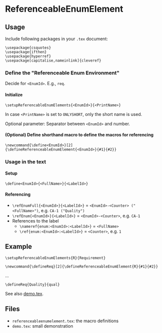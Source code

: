 # ReferenceableEnumElement

## Usage

Include following packages in your `.tex` document:

```
\usepackage{csquotes}
\usepackage{ifthen}
\usepackage{hyperref}
\usepackage[capitalise,nameinlink]{cleveref}
```

### Define the "Referenceable Enum Environment"

Decide for `<EnumId>`.
E.g., `req`.

#### Initialize
`\setupReferencableEnumElements{<EnumId>}{<PrintName>}`

In case `<PrintName>` is set to `ONLYSHORT`, only the short name is used.

Optional parameter: Separator between `<EnumId>` and number.

#### (Optional) Define shorthand macro to define the macros for referencing

`\newcommand{\define<EnumId>}[2]{\defineReferenceableEnumElement{<EnumId>}{#1}{#2}}`


### Usage in the text

#### Setup
`\define<EnumId>{<FullName>}{<LabelId>}`

#### Referencing
 
* `\refEnumFull{<EnumId>}{<LabelId>}` = `<EnumId>-<Counter> ("<FullName>")`, e.g. `CA-1 ("Quality")`
* `\refEnum{<EnumId>}{<LabelId>}` = `<EnumId>-<Counter>`, e.g. `CA-1`
* References to the label
  * `\nameref{enum:<EnumId>:<LabelId>}` = `<FullName>`
  * `\ref{enum:<EnumId>:<LabelId>}` = `<Counter>`, e.g. `1`

 
## Example

```
\setupReferencableEnumElements{R}{Requirement}

\newcommand{\defineReq}[2]{\defineReferenceableEnumElement{R}{#1}{#2}}
```

...

`\defineReq{Quality}{qual}`

See also [demo.tex](demo.tex).

## Files

* `referenceableenumelement.tex`: the macro definitions
* `demo.tex`: small demonstration
